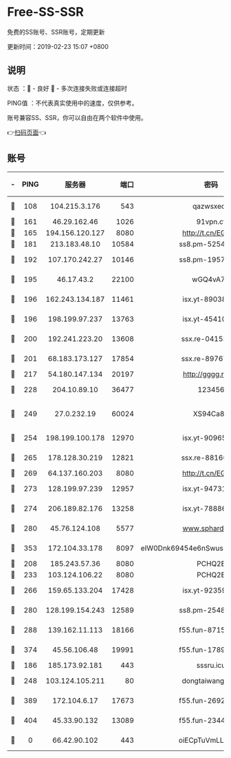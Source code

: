 # Free-SS-SSR

免费的SS账号、SSR账号，定期更新

更新时间：2019-02-23 15:07 +0800

## 说明

状态     ：🙂 - 良好 🙁 - 多次连接失败或连接超时

PING值   ：不代表真实使用中的速度，仅供参考。

账号兼容SS、SSR，你可以自由在两个软件中使用。

👉[扫码页面](https://liesauer.github.io/free-ss-ssr.github.io/)👈

## 账号

|-|PING|服务器|端口|密码|加密方式|区域|
|:----:|:----:|:-----:|-----:|:----:|:----:|:----:|
|🙂|108|104.215.3.176|543|qazwsxedc|aes-256-gcm|JP|
|🙂|161|46.29.162.46|1026|91vpn.cf|rc4-md5|RU|
|🙂|165|194.156.120.127|8080|http://t.cn/EGJIyrl|rc4-md5|RU|
|🙂|181|213.183.48.10|10584|ss8.pm-52546050|rc4-md5|RU|
|🙂|192|107.170.242.27|10146|ss8.pm-19577834|aes-256-cfb|US|
|🙂|195|46.17.43.2|22100|wGQ4vA7D|aes-256-gcm|RU|
|🙂|196|162.243.134.187|11461|isx.yt-89038787|aes-256-cfb|US|
|🙂|196|198.199.97.237|13763|isx.yt-45410727|aes-256-cfb|US|
|🙂|200|192.241.223.20|13608|ssx.re-04153947|aes-256-cfb|US|
|🙂|201|68.183.173.127|17854|ssx.re-89767953|aes-256-cfb|US|
|🙂|217|54.180.147.134|20197|http://gggg.rocks|chacha20|KR|
|🙂|228|204.10.89.10|36477|123456|aes-256-cfb|US|
|🙂|249|27.0.232.19|60024|XS94Ca8K|xchacha20-ietf-poly1305|HK|
|🙂|254|198.199.100.178|12970|isx.yt-90965243|aes-256-cfb|US|
|🙂|265|178.128.30.219|12821|ssx.re-88166677|aes-256-cfb|SG|
|🙂|269|64.137.160.203|8080|http://t.cn/EGJIyrl|rc4-md5|CA|
|🙂|273|128.199.97.239|12957|isx.yt-94731774|aes-256-cfb|SG|
|🙂|274|206.189.82.176|13258|isx.yt-78886970|aes-256-cfb|SG|
|🙂|280|45.76.124.108|5577|www.sphard.com|aes-256-cfb|AU|
|🙂|353|172.104.33.178|8097|eIW0Dnk69454e6nSwuspv9DmS201tQ0D|aes-256-cfb|SG|
|🙂|208|185.243.57.36|8080|PCHQ2E|rc4-md5|US|
|🙂|233|103.124.106.22|8080|PCHQ2E|rc4-md5|US|
|🙂|266|159.65.133.204|17428|isx.yt-92359106|aes-256-cfb|SG|
|🙂|280|128.199.154.243|12589|ss8.pm-25483788|aes-256-cfb|SG|
|🙂|288|139.162.11.113|18166|f55.fun-87155784|aes-256-cfb|SG|
|🙂|374|45.56.106.48|19991|f55.fun-17890118|aes-256-cfb|US|
|🙁|186|185.173.92.181|443|sssru.icu|rc4-md5|RU|
|🙁|248|103.124.105.211|80|dongtaiwang.com|aes-256-cfb|US|
|🙁|389|172.104.6.17|17673|f55.fun-26926013|aes-256-cfb|US|
|🙁|404|45.33.90.132|13089|f55.fun-23448160|aes-256-cfb|US|
|🙁|0|66.42.90.102|443|oiECpTuVmLLxk4Ts|aes-256-cfb|US|
